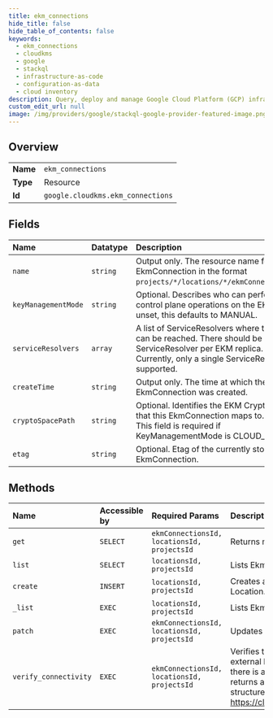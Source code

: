 ```yaml
---
title: ekm_connections
hide_title: false
hide_table_of_contents: false
keywords:
  - ekm_connections
  - cloudkms
  - google    
  - stackql
  - infrastructure-as-code
  - configuration-as-data
  - cloud inventory
description: Query, deploy and manage Google Cloud Platform (GCP) infrastructure and resources using SQL
custom_edit_url: null
image: /img/providers/google/stackql-google-provider-featured-image.png
---
```

  
    

## Overview
<table><tbody>
<tr><td><b>Name</b></td><td><code>ekm_connections</code></td></tr>
<tr><td><b>Type</b></td><td>Resource</td></tr>
<tr><td><b>Id</b></td><td><code>google.cloudkms.ekm_connections</code></td></tr>
</tbody></table>

## Fields
| Name | Datatype | Description |
|:-----|:---------|:------------|
| `name` | `string` | Output only. The resource name for the EkmConnection in the format `projects/*/locations/*/ekmConnections/*`. |
| `keyManagementMode` | `string` | Optional. Describes who can perform control plane operations on the EKM. If unset, this defaults to MANUAL. |
| `serviceResolvers` | `array` | A list of ServiceResolvers where the EKM can be reached. There should be one ServiceResolver per EKM replica. Currently, only a single ServiceResolver is supported. |
| `createTime` | `string` | Output only. The time at which the EkmConnection was created. |
| `cryptoSpacePath` | `string` | Optional. Identifies the EKM Crypto Space that this EkmConnection maps to. Note: This field is required if KeyManagementMode is CLOUD_KMS. |
| `etag` | `string` | Optional. Etag of the currently stored EkmConnection. |
## Methods
| Name | Accessible by | Required Params | Description |
|:-----|:--------------|:----------------|:------------|
| `get` | `SELECT` | `ekmConnectionsId, locationsId, projectsId` | Returns metadata for a given EkmConnection. |
| `list` | `SELECT` | `locationsId, projectsId` | Lists EkmConnections. |
| `create` | `INSERT` | `locationsId, projectsId` | Creates a new EkmConnection in a given Project and Location. |
| `_list` | `EXEC` | `locationsId, projectsId` | Lists EkmConnections. |
| `patch` | `EXEC` | `ekmConnectionsId, locationsId, projectsId` | Updates an EkmConnection's metadata. |
| `verify_connectivity` | `EXEC` | `ekmConnectionsId, locationsId, projectsId` | Verifies that Cloud KMS can successfully connect to the external key manager specified by an EkmConnection. If there is an error connecting to the EKM, this method returns a FAILED_PRECONDITION status containing structured information as described at https://cloud.google.com/kms/docs/reference/ekm_errors. |
